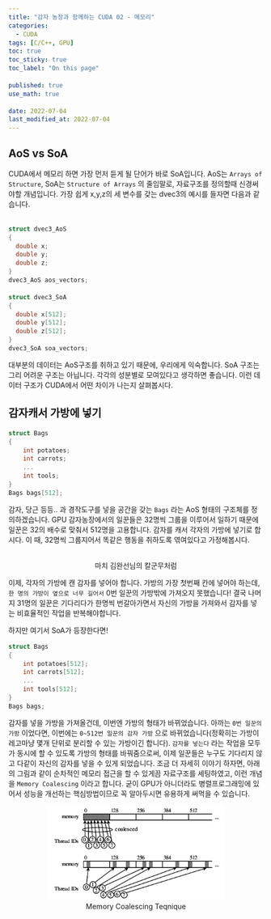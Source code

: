 ```yaml
---
title: "감자 농장과 함께하는 CUDA 02 - 메모리"
categories:
  - CUDA
tags: [C/C++, GPU]
toc: true
toc_sticky: true
toc_label: "On this page"

published: true
use_math: true

date: 2022-07-04
last_modified_at: 2022-07-04
---
```

## AoS vs SoA
CUDA에서 메모리 하면 가장 먼저 듣게 될 단어가 바로 SoA입니다. AoS는 `Arrays of Structure`, SoA는 `Structure of Arrays` 의 줄임말로, 자료구조를 정의할때 신경써야할 개념입니다. 가장 쉽게 x,y,z의 세 변수를 갖는 dvec3의 예시를 들자면 다음과 같습니다.
```cpp

struct dvec3_AoS
{
  double x;
  double y;
  double z;
}
dvec3_AoS aos_vectors;

struct dvec3_SoA
{
  double x[512];
  double y[512];
  double z[512];
}
dvec3_SoA soa_vectors;
```
대부분의 데이터는 AoS구조를 취하고 있기 때문에, 우리에게 익숙합니다. SoA 구조는 그리 어려운 구조는 아닙니다. 각각의 성분별로 모여있다고 생각하면 좋습니다. 이런 데이터 구조가 CUDA에서 어떤 차이가 나는지 살펴봅시다.

## 감자캐서 가방에 넣기
```cpp
struct Bags
{
    int potatoes; 
    int carrots;  
    ...
    int tools;
}
Bags bags[512];
```
감자, 당근 등등.. 과 경작도구를 넣을 공간을 갖는 `Bags` 라는 AoS 형태의 구조체를 정의하겠습니다. GPU 감자농장에서의 일꾼들은 32명씩 그룹을 이루어서 일하기 때문에 일꾼은 32의 배수로 맞춰서 512명을 고용합니다. 감자를 캐서 각자의 가방에 넣기로 합시다. 이 때, 32명씩 그룹지어서 똑같은 행동을 취하도록 엮여있다고 가정해봅시다.

<center>
<figure style="width:70%"> <img src="/Images/CUDA/2/all.gif" alt=""/>
<figcaption>마치 김완선님의 칼군무처럼</figcaption>
</figure>
</center>

이제, 각자의 가방에 캔 감자를 넣어야 합니다. 가방의 가장 첫번째 칸에 넣어야 하는데, `한 명의 가방이 옆으로 너무 길어서` 0번 일꾼의 가방밖에 가져오지 못했습니다! 결국 나머지 31명의 일꾼은 기다리다가 한명씩 번갈아가면서 자신의 가방을 가져와서 감자를 넣는 비효율적인 작업을 반복해야합니다.

하지만 여기서 SoA가 등장한다면!
```cpp
struct Bags
{
    int potatoes[512]; 
    int carrots[512];  
    ...
    int tools[512];
}
Bags bags;
```
감자를 넣을 가방을 가져올건데, 이번엔 가방의 형태가 바뀌었습니다. 아까는 `0번 일꾼의 가방` 이었다면, 이번에는 `0~512번 일꾼의 감자 가방` 으로 바뀌었습니다(정확히는 가방이 레고마냥 몇개 단위로 분리할 수 있는 가방이긴 합니다). `감자를 넣는다` 라는 작업을 모두가 동시에 할 수 있도록 가방의 형태를 바꿔줌으로써, 이제 일꾼들은 누구도 기다리지 않고 다같이 자신의 감자를 넣을 수 있게 되었습니다. 조금 더 자세히 이야기 하자면, 아래의 그림과 같이 순차적인 메모리 접근을 할 수 있게끔 자료구조를 세팅하였고, 이런 개념을 `Memory Coalescing` 이라고 합니다. 굳이 GPU가 아니더라도 병렬프로그래밍에 있어서 성능을 개선하는 핵심방법이므로 꼭 알아두시면 유용하게 써먹을 수 있습니다.

<center>
<figure style="width:70%"> <img src="/Images/CUDA/2/Memory-coalescing.png" alt=""/>
<figcaption>Memory Coalescing Teqnique</figcaption>
</figure>
</center>